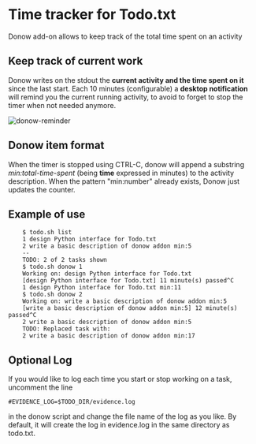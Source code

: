 Time tracker for Todo.txt
=========================

Donow add-on allows to keep track of the total time spent on an activity

## Keep track of current work

Donow writes on the stdout the **current activity and the time spent on it** since the last start. Each 10 minutes (configurable) a **desktop notification** will remind you the current running activity, to avoid to forget to stop the timer when not needed anymore.

![donow-reminder](./donow-reminder.png)

## Donow item format

When the timer is stopped using CTRL-C, donow will append a substring *min:total-time-spent* (being **time** expressed in minutes) to the activity description.
When the pattern "min:number" already exists, Donow just updates the counter.

## Example of use

```
    $ todo.sh list
    1 design Python interface for Todo.txt
    2 write a basic description of donow addon min:5
    --
    TODO: 2 of 2 tasks shown
    $ todo.sh donow 1
    Working on: design Python interface for Todo.txt
    [design Python interface for Todo.txt] 11 minute(s) passed^C
    1 design Python interface for Todo.txt min:11
    $ todo.sh donow 2
    Working on: write a basic description of donow addon min:5
    [write a basic description of donow addon min:5] 12 minute(s) passed^C
    2 write a basic description of donow addon min:5
    TODO: Replaced task with:
    2 write a basic description of donow addon min:17
```

## Optional Log

If you would like to log each time you start or stop working on a task,
uncomment the line

```
#EVIDENCE_LOG=$TODO_DIR/evidence.log
```

in the donow script and change the file name of the log as you like.
By default, it will create the log in evidence.log in the same
directory as todo.txt.
